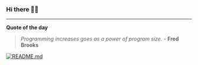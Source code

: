 ### Hi there 👋🏻


---

**Quote of the day**

> *Programming increases goes as a power of program size.* - **Fred Brooks** 

[![README.md](https://github.com/marcolovazzano/marcolovazzano/actions/workflows/readme.yml/badge.svg)](https://github.com/marcolovazzano/marcolovazzano/actions/workflows/readme.yml)
